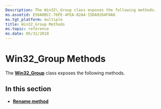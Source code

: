 ```yaml
---
Description: The Win32\_Group class exposes the following methods.
ms.assetid: E56A0BCC-76FE-4FEA-82A4-15DA9264F8A8
ms.tgt_platform: multiple
title: Win32_Group Methods
ms.topic: reference
ms.date: 05/31/2018
---
```


# Win32\_Group Methods

The [**Win32\_Group**](win32-group.md) class exposes the following methods.

## In this section

-   [**Rename method**](rename-method-in-class-win32-group.md)

 

 



